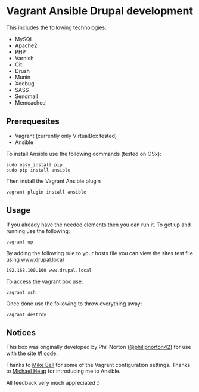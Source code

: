 Vagrant Ansible Drupal development
==================================

This includes the following technologies:

* MySQL
* Apache2
* PHP
* Varnish
* Git
* Drush
* Munin
* Xdebug
* SASS
* Sendmail
* Memcached

Prerequesites
-------------

* Vagrant (currently only VirtualBox tested)
* Ansible

To install Ansible use the following commands (tested on OSx):

    sudo easy_install pip
    sudo pip install ansible

Then install the Vagrant Ansible plugin

    vagrant plugin install ansible

Usage
-----

If you already have the needed elements then you can run it. To get up and running use the following:

    vagrant up

By adding the following rule to your hosts file you can view the sites test file using www.drupal.local
    
    192.168.100.100 www.drupal.local

To access the vagrant box use:

    vagrant ssh

Once done use the following to throw everything away:

    vagrant destroy

Notices
-------

This box was originally developed by Phil Norton ([@philipnorton42](http://www.twitter.com/philipnorton42)) for use with the site [#! code](www.hashbangcode.com).

Thanks to [Mike Bell](http://mikebell.io/) for some of the Vagrant configuration settings.
Thanks to [Michael Heap](http://michaelheap.com/) for introducing me to Ansible.

All feedback very much appreciated :)